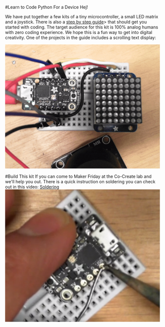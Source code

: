 #Learn to Code Python For a Device
Hej!

We have put together a few kits of a tiny microcontroller, a small LED matrix and a joystick.
There is also a [step by step guide](https://github.com/IKEAmaker/LearnPython4Devices/raw/master/Docs/LearnToCode-CompleteGuide.pdf)> that should get you started with coding.
The target audience for this kit is 100% analog humans with zero coding experience.
We hope this is a fun way to get into digital creativity.
One of the projects in the guide includes a scrolling text display:

![The Kit](https://raw.githubusercontent.com/IKEAmaker/LearnPython4Devices/master/Media/Scroll.gif)

#Build This kit
If you can come to Maker Friday at the Co-Create lab and we'll help you out.
There is a quick instruction on soldering you can check out in this video:
[Soldering](https://www.youtube.com/watch?v=GbWMCBHOKaM)
![Soldering](https://raw.githubusercontent.com/IKEAmaker/LearnPython4Devices/master/Media/Solder.png)

